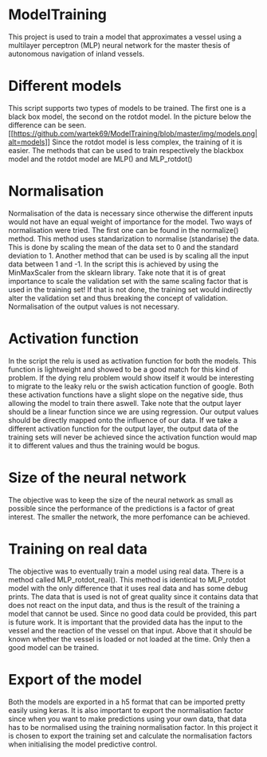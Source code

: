 # ModelTraining
This project is used to train a model that approximates a vessel using a multilayer perceptron (MLP) neural network for the master thesis of autonomous navigation of inland vessels.

# Different models
This script supports two types of models to be trained. The first one is a black box model, the second on the rotdot model. In the picture below the difference can be seen.
[[https://github.com/wartek69/ModelTraining/blob/master/img/models.png|alt=models]]
Since the rotdot model is less complex, the training of it is easier.
The methods that can be used to train respectively the blackbox model and the rotdot model are MLP() and MLP_rotdot()

# Normalisation
Normalisation of the data is necessary since otherwise the different inputs would not have an equal weight of importance for the model. Two ways of normalisation were tried. The first one can be found in the normalize() method. This method uses standarization to normalise (standarise) the data. This is done by scaling the mean of the data set to 0 and the standard deviation to 1.
Another method that can be used is by scaling all the input data between 1 and -1.
In the script this is achieved by using the MinMaxScaler from the sklearn library.
Take note that it is of great importance to scale the validation set with the same scaling factor that is used in the training set! If that is not done, the training set would indirectly alter the validation set and thus breaking the concept of validation.
Normalisation of the output values is not necessary.

# Activation function
In the script the relu is used as activation function for both the models. This function is lightweight and showed to be a good match for this kind of problem. If the dying relu problem would show itself it would be interesting to migrate to the leaky relu or the swish actication function of google. Both these activation functions have a slight slope on the negative side, thus allowing the model to train there aswell.
Take note that the output layer should be a linear function since we are using regression. Our output values should be directly mapped onto the influence of our data. If we take a different activation function for the output layer, the output data of the training sets will never be achieved since the activation function would map it to different values and thus the training would be bogus.

# Size of the neural network
The objective was to keep the size of the neural network as small as possible since the performance of the predictions is a factor of great interest. The smaller the network, the more perfomance can be achieved.

# Training on real data
The objective was to eventually train a model using real data. There is a method called MLP_rotdot_real(). This method is identical to MLP_rotdot model with the only difference that it uses real data and has some debug prints.
The data that is used is not of great quality since it contains data that does not react on the input data, and thus is the result of the training a model that cannot be used.
Since no good data could be provided, this part is future work.
It is important that the provided data has the input to the vessel and the reaction of the vessel on that input. Above that it should be known whether the vessel is loaded or not loaded at the time. Only then a good model can be trained.

# Export of the model
Both the models are exported in a h5 format that can be imported pretty easily using keras. It is also important to export the normalisation factor since when you want to make predictions using your own data, that data has to be normalised using the training normalisation factor.
In this project it is chosen to export the training set and calculate the normalisation factors when initialising the model predictive control.
